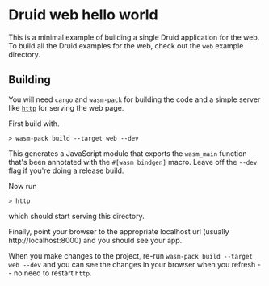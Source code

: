 # Druid web hello world

This is a minimal example of building a single Druid application for the web.
To build all the Druid examples for the web, check out the `web` example directory.

## Building

You will need `cargo` and `wasm-pack` for building the code and a simple
server like [`http`](https://crates.io/crates/https) for serving the web page.

First build with.

```
> wasm-pack build --target web --dev
```

This generates a JavaScript module that exports the `wasm_main` function that's
been annotated with the `#[wasm_bindgen]` macro. Leave off the `--dev` flag
if you're doing a release build.

Now run

```
> http
```

which should start serving this directory.

Finally, point your browser to the appropriate localhost url (usually http://localhost:8000) and you
should see your app.

When you make changes to the project, re-run `wasm-pack build --target web --dev` and you can
see the changes in your browser when you refresh -- no need to restart `http`.
